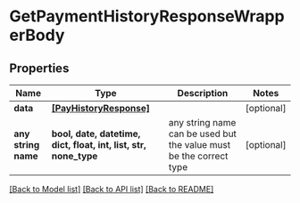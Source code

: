 # GetPaymentHistoryResponseWrapperBody


## Properties
Name | Type | Description | Notes
------------ | ------------- | ------------- | -------------
**data** | [**[PayHistoryResponse]**](PayHistoryResponse.md) |  | [optional] 
**any string name** | **bool, date, datetime, dict, float, int, list, str, none_type** | any string name can be used but the value must be the correct type | [optional]

[[Back to Model list]](../README.md#documentation-for-models) [[Back to API list]](../README.md#documentation-for-api-endpoints) [[Back to README]](../README.md)


